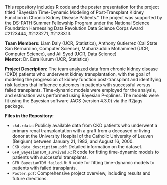 This repository includes R code and the poster presentation for the project titled "Bayesian Time-Dynamic Modeling of Post-Transplant Kidney Function in Chronic Kidney Disease Patients." The project was supported by the DS-PATH Summer Fellowship Program under the National Science Foundation Harnessing Data Revolution Data Science Corps Award #2123444, #2123271, #2123313.

**Team Members:** Liam Daly (UCR, Statistics), Anthony Gutierrez (Cal State San Bernardino, Computer Science), Mubarizuddin Mohammed (UCR, Computer Science), and Ali Syed (UCR, Data Science)  
**Mentor:** Dr. Esra Kurum (UCR, Statistics)

**Project Description:** The team analyzed data from chronic kidney disease (CKD) patients who underwent kidney transplantation, with the goal of modeling the progression of kidney function post-transplant and identifying risk factors that influence outcomes in patients with successful versus failed transplants. Time-dynamic models were employed for the analysis, and estimation was performed using Bayesian P-splines. The models were fit using the Bayesian software JAGS (version 4.3.0) via the R2jags package.

**Files in the Repository:**  
- `ckd.rdata`: Publicly available data from CKD patients who underwent a primary renal transplantation with a graft from a deceased or living donor at the University Hospital of the Catholic University of Leuven (Belgium) between January 21, 1983, and August 16, 2000.
- `CKD_data_description.pdf`: Detailed information on the dataset.
- `GFR_BayesianTDM_survived.R`: R code for fitting time-dynamic models to patients with successful transplants.  
- `GFR_BayesianTDM_failed.R`: R code for fitting time-dynamic models to patients with failed transplants.  
- `Poster.pdf`: Comprehensive project overview, including results and future directions.


